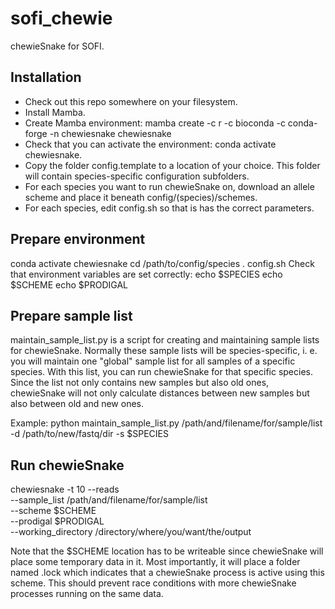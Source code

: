 # sofi_chewie
chewieSnake for SOFI.

## Installation

- Check out this repo somewhere on your filesystem.
- Install Mamba.
- Create Mamba environment: mamba create -c r -c bioconda -c conda-forge -n chewiesnake chewiesnake
- Check that you can activate the environment: conda activate chewiesnake.
- Copy the folder config.template to a location of your choice. This folder will contain
species-specific configuration subfolders.
- For each species you want to run chewieSnake on, download an allele scheme and place it beneath
config/(species)/schemes.
- For each species, edit config.sh so that is has the correct parameters.

## Prepare environment
conda activate chewiesnake
cd /path/to/config/species
. config.sh
Check that environment variables are set correctly:
echo $SPECIES
echo $SCHEME
echo $PRODIGAL

## Prepare sample list
maintain_sample_list.py is a script for creating and maintaining sample lists for chewieSnake.
Normally these sample lists will be species-specific, i. e. you will maintain one "global"
sample list for all samples of a specific species. With this list, you can run chewieSnake
for that specific species. Since the list not only contains new samples but also old ones, chewieSnake
will not only calculate distances between new samples but also between old and new ones.

Example:
python maintain_sample_list.py /path/and/filename/for/sample/list -d /path/to/new/fastq/dir -s $SPECIES

## Run chewieSnake
chewiesnake -t 10 --reads \
--sample_list /path/and/filename/for/sample/list \
--scheme $SCHEME \
--prodigal $PRODIGAL \
--working_directory /directory/where/you/want/the/output

Note that the $SCHEME location has to be writeable since chewieSnake will place some temporary data in it.
Most importantly, it will place a folder named .lock which indicates that a chewieSnake process is active
using this scheme. This should prevent race conditions with more chewieSnake processes running on the same data.
